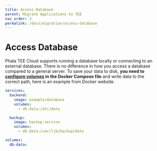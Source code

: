 ```yaml
---
title: Access Database
parent: Migrate Applications to TEE
nav_order: 3
permalink: /docs/migration/access-database
---
```


# Access Database

Phala TEE Cloud supports running a database locally or connecting to an external database. There is no difference in how you access a database compared to a general server. To save your data to disk, **you need to [configure volumes](https://docs.docker.com/reference/compose-file/volumes/) in the Docker Compose file** and write data to the correct path, here is an example from Docker website.

```yaml
services:
  backend:
    image: example/database
    volumes:
      - db-data:/etc/data

  backup:
    image: backup-service
    volumes:
      - db-data:/var/lib/backup/data

volumes:
  db-data:
```
